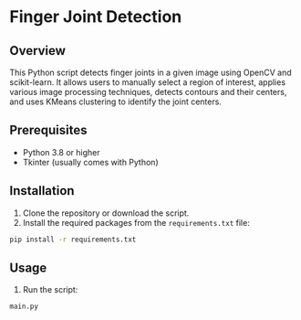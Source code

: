 # Finger Joint Detection

## Overview
This Python script detects finger joints in a given image using OpenCV and scikit-learn. It allows users to manually select a region of interest, applies various image processing techniques, detects contours and their centers, and uses KMeans clustering to identify the joint centers.

## Prerequisites
- Python 3.8 or higher 
- Tkinter (usually comes with Python)

## Installation
1. Clone the repository or download the script.
2. Install the required packages from the `requirements.txt` file:

```bash
pip install -r requirements.txt
```


## Usage
1. Run the script:

```bash
main.py
```
